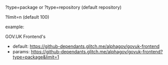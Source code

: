 ?type=package or ?type=repository (default repository)

?limit=n (default 100)

example:

GOV.UK Frontend's 
- default: https://github-dependants.glitch.me/alphagov/govuk-frontend
- params: https://github-dependants.glitch.me/alphagov/govuk-frontend?type=package&limit=1